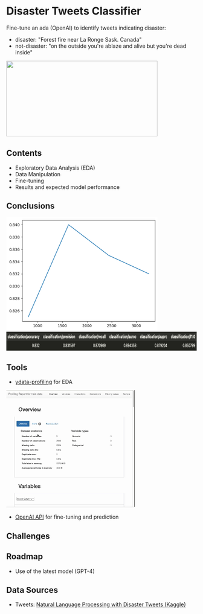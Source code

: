 # Disaster Tweets Classifier

Fine-tune an ada (OpenAI) to identify tweets indicating disaster:
- disaster: "Forest fire near La Ronge Sask. Canada"
- not-disaster: "on the outside you're ablaze and alive but you're dead inside"

<img src="https://images.unsplash.com/photo-1547683905-f686c993aae5?q=80&w=2670&auto=format&fit=crop&ixlib=rb-4.0.3&ixid=M3wxMjA3fDB8MHxwaG90by1wYWdlfHx8fGVufDB8fHx8fA%3D%3D" width="400" height="200"></img>

## Contents

- Exploratory Data Analysis (EDA)
- Data Manipulation
- Fine-tuning 
- Results and expected model performance


## Conclusions

<img src="output.png" alt="Alt Text" width="400" height="300"/>
<img src="ada_score.png" alt="Alt Text" width="700" height="50"/>


## Tools

 - [ydata-profiling](https://github.com/ydataai/ydata-profiling) for EDA

![](ydata.gif)

 
 - [OpenAI API](https://platform.openai.com/docs/guides/fine-tuning) for fine-tuning and prediction

## Challenges


## Roadmap

- Use of the latest model (GPT-4)


## Data Sources

 - Tweets: [Natural Language Processing with Disaster Tweets (Kaggle)](https://www.kaggle.com/competitions/nlp-getting-started)
